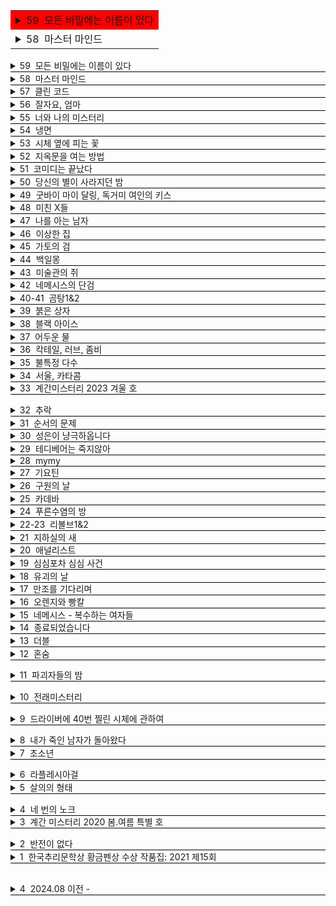 
<table><tr><td bgcolor="red"><details><summary>59&nbsp;
모든 비밀에는 이름이 있다
</summary><span style="font-size: 90%"><span style="background-color: #FFDAB9">
서미애
</span><br><pre style="white-space: pre-wrap; font-family:monospace; margin: 0;">
현실감있는 감정선
</pre></span></details></td></tr>

<tr><td><details><summary>58&nbsp;
마스터 마인드
</summary><span style="font-size: 90%"><span style="background-color: #FFDAB9">
이성민
</span><br><pre style="white-space: pre-wrap; font-family:monospace; margin: 0;">
액션스릴러, 빌런, 박진감 넘치는 영화같은
</pre></span></details></td></tr></table>




<details><summary>59&nbsp;
모든 비밀에는 이름이 있다
</summary><span style="font-size: 90%"><span style="background-color: #FFDAB9">
서미애
</span><br><pre style="white-space: pre-wrap; font-family:monospace; margin: 0;">
현실감있는 감정선
</pre></span></details><hr style="height: 0.5pt; margin: 0; background-color: #000000;" />

<details><summary>58&nbsp;
마스터 마인드
</summary><span style="font-size: 90%"><span style="background-color: #FFDAB9">
이성민
</span><br><pre style="white-space: pre-wrap; font-family:monospace; margin: 0;">
액션스릴러, 빌런, 박진감 넘치는 영화같은
</pre></span></details><hr style="height: 0.5pt; margin: 0; background-color: #000000;" />

<details><summary>57&nbsp;
클린 코드
</summary><span style="font-size: 90%"><span style="background-color: #FFDAB9">
설혜원
</span><br><pre style="white-space: pre-wrap; font-family:monospace; margin: 0;">
재미는 있으나 임팩트는 없었다.
</pre></span></details><hr style="height: 0.5pt; margin: 0; background-color: #000000;" />

<details><summary>56&nbsp;
잘자요, 엄마
</summary><span style="font-size: 90%"><span style="background-color: #FFDAB9">
서미애
</span><br><pre style="white-space: pre-wrap; font-family:monospace; margin: 0;">
어떤 환경과 삶이 살인마를 만드는지에 대해 심리해부가 인상적
</pre></span></details><hr style="height: 0.5pt; margin: 0; background-color: #000000;" />

<details><summary>55&nbsp;
너와 나의 미스터리
</summary><span style="font-size: 90%"><span style="background-color: #FFDAB9">
이재익
</span><br><pre style="white-space: pre-wrap; font-family:monospace; margin: 0;">
구성이 너무 좋아서 끊김없이 마음을 움직이는 굉장히 좋은 작품
</pre></span></details><hr style="height: 0.5pt; margin: 0; background-color: #000000;" />

<details><summary>54&nbsp;
냉면
</summary><span style="font-size: 90%"><span style="background-color: #FFDAB9">
김유리, 범유진, dcdc, 전건우, 곽재식
</span><br><pre style="white-space: pre-wrap; font-family:monospace; margin: 0;">
냉면으로 특이한 기분을 느낄 수 있다. 마지막 파인애플 냉면은 한번쯤 먹어보고 싶다.
</pre></span></details><hr style="height: 0.5pt; margin: 0; background-color: #000000;" />

<details><summary>53&nbsp;
시체 옆에 피는 꽃
</summary><span style="font-size: 90%"><span style="background-color: #FFDAB9">
공민철
</span><br><pre style="white-space: pre-wrap; font-family:monospace; margin: 0;">
이야기가 매끄럽고 계속 읽고 싶게 만듬. 흡인력 있는 스토리가 없으면 중도에 그만두거나 마지막 반전을 기대하게 되는데 스토리가 재밌으니 반은 먹고 들어감.
</pre></span></details><hr style="height: 0.5pt; margin: 0; background-color: #000000;" />

<details><summary>52&nbsp;
지옥문을 여는 방법
</summary><span style="font-size: 90%"><span style="background-color: #FFDAB9">
권경희, 김경수, 김범석, 김재성, 김주동, 성성명, 양수련, 이상우, 한수경, 홍성호, 최종철, 조동신
</span><br><pre style="white-space: pre-wrap; font-family:monospace; margin: 0;">
무난했다. 이 때도 좋은 추리 작품들이 꽤 많았다는 것을 알게되었고, 일찍 알았다면 더 좋지 않았을까 하고 생각함
</pre></span></details><hr style="height: 0.5pt; margin: 0; background-color: #000000;" />

<details><summary>51&nbsp;
코미디는 끝났다
</summary><span style="font-size: 90%"><span style="background-color: #FFDAB9">
이은
</span><br><pre style="white-space: pre-wrap; font-family:monospace; margin: 0;">
작품속으로 들어간 듯한 착각이 들 정도로 생생한 묘사와 심리적 공포가 소름이 돋고 눈을 뗄 수 없었다.
</pre></span></details><hr style="height: 0.5pt; margin: 0; background-color: #000000;" />

<details><summary>50&nbsp;
당신의 별이 사라지던 밤
</summary><span style="font-size: 90%"><span style="background-color: #FFDAB9">
서미애
</span><br><pre style="white-space: pre-wrap; font-family:monospace; margin: 0;">
가족을 잃은 슬픔을 주인공을 통해 처절하게 느낄 수 있었다. 내용이 부드럽게 진행되어 순식간에 읽혔다. 마지막 반전도 좋았음.
</pre></span></details><hr style="height: 0.5pt; margin: 0; background-color: #000000;" />

<details><summary>49&nbsp;
굿바이 마이 달링, 독거미 여인의 키스
</summary><span style="font-size: 90%"><span style="background-color: #FFDAB9">
김재희, 김재성, 양수련, 조동신, 공민철, 김주동, 윤자영, 박상민, 정가일, 김범석
</span><br><pre style="white-space: pre-wrap; font-family:monospace; margin: 0;">
추리마을을 배경으로 그 안에서 벌어지는 일들을 여러 작가를 통해 풀어나가 특색있다. 깊게 인상남는 작품은 없었지만 재미는 있음.
</pre></span></details><hr style="height: 0.5pt; margin: 0; background-color: #000000;" />

<details><summary>48&nbsp;
미친 X들
</summary><span style="font-size: 90%"><span style="background-color: #FFDAB9">
서미애, 송시우, 정해연, 홍선주, 이은영, 한새마
</span><br><pre style="white-space: pre-wrap; font-family:monospace; margin: 0;">
가볍게 단숨에 읽을 수 있고 현실에 대한 묘사와 풍자, 상상력이 돋보이는 괜찮은 단편집.
</pre></span></details><hr style="height: 0.5pt; margin: 0; background-color: #000000;" />

<details><summary>47&nbsp;
나를 아는 남자
</summary><span style="font-size: 90%"><span style="background-color: #FFDAB9">
도진기
</span><br><pre style="white-space: pre-wrap; font-family:monospace; margin: 0;">
때론 사소한 가능성이 실마리가 되기도 한다. 흐름이 지루하지 않았고 결말부분에 생각해둔 추리가 다 빗나가서 허탈했다. 다음편 계속.
</pre></span></details><hr style="height: 0.5pt; margin: 0; background-color: #000000;" />

<details><summary>46&nbsp;
이상한 집
</summary><span style="font-size: 90%"><span style="background-color: #FFDAB9">
우케쓰
</span><br><pre style="white-space: pre-wrap; font-family:monospace; margin: 0;">
집 설계도에 숨겨진 비밀은 흥미를 일으키기에 충분했다. 뒤로갈수록 짧은 분량인데도 더 복잡해지는 구성원들과 힘빠지는 전개가 아쉽다.
</pre></span></details><hr style="height: 0.5pt; margin: 0; background-color: #000000;" />

<details><summary>45&nbsp;
가토의 검
</summary><span style="font-size: 90%"><span style="background-color: #FFDAB9">
김이수
</span><br><pre style="white-space: pre-wrap; font-family:monospace; margin: 0;">
사람은 쉽게 변하지 않는다는 사실을 다시금 깨닫게 되었다. 욕망, 폭력, 정치, 이기심, 자기애를 한 인물을 통해 탁월하게 드러냈다.
</pre></span></details><hr style="height: 0.5pt; margin: 0; background-color: #000000;" />

<details><summary>44&nbsp;
백일몽
</summary><span style="font-size: 90%"><span style="background-color: #FFDAB9">
고을주
</span><br><pre style="white-space: pre-wrap; font-family:monospace; margin: 0;">
계속 파고들며 하나씩 발견해가는 과정에서 희열감 비슷한 것을 느꼈고 문체가 적응될 때쯤부터 순식간에 마지막 페이지를 볼 수 있음.
</pre></span></details><hr style="height: 0.5pt; margin: 0; background-color: #000000;" />

<details><summary>43&nbsp;
미술관의 쥐
</summary><span style="font-size: 90%"><span style="background-color: #FFDAB9">
이은
</span><br><pre style="white-space: pre-wrap; font-family:monospace; margin: 0;">
미술 관련이라 어려울 것이란 예상을 깸. 쉽게 설명한 유익한 정보와 함께 예술에 대해 깊게 생각해 볼 수 있음.
</pre></span></details><hr style="height: 0.5pt; margin: 0; background-color: #000000;" />

<details><summary>42&nbsp;
네메시스의 단검
</summary><span style="font-size: 90%"><span style="background-color: #FFDAB9">
이정훈
</span><br><pre style="white-space: pre-wrap; font-family:monospace; margin: 0;">
최면을 통한 범죄라 신선했다. 킬링타임용으로 손색없음.
</pre></span></details><hr style="height: 0.5pt; margin: 0; background-color: #000000;" />

<details><summary>40-41&nbsp;
곰탕1&2
</summary><span style="font-size: 90%"><span style="background-color: #FFDAB9">
김영탁
</span><br><pre style="white-space: pre-wrap; font-family:monospace; margin: 0;">
시간여행 그리고 가족이라는 주제로 다양한 장르들을 합쳐놓음. 짧은 문장 구성은 읽는 맛이 있었고 따뜻한 마무리로 여운이 남음
</pre></span></details><hr style="height: 0.5pt; margin: 0; background-color: #000000;" />

<details><summary>39&nbsp;
붉은 상자
</summary><span style="font-size: 90%"><span style="background-color: #FFDAB9">
김정용
</span><br><pre style="white-space: pre-wrap; font-family:monospace; margin: 0;">
직소퍼즐 조각처럼 점점 맞춰지는 이야기라 꽤 즐거웠다.
</pre></span></details><hr style="height: 0.5pt; margin: 0; background-color: #000000;" />

<details><summary>38&nbsp;
블랙 아이스
</summary><span style="font-size: 90%"><span style="background-color: #FFDAB9">
이수안
</span><br><pre style="white-space: pre-wrap; font-family:monospace; margin: 0;">
스포츠카에 대해 자세하게 알 수 있었고 끝에 다다를수록 재밌어지나 앞부분이 지겨웠음.
</pre></span></details><hr style="height: 0.5pt; margin: 0; background-color: #000000;" />

<details><summary>37&nbsp;
어두운 물
</summary><span style="font-size: 90%"><span style="background-color: #FFDAB9">
전건우
</span><br><pre style="white-space: pre-wrap; font-family:monospace; margin: 0;">
으스스한 분위기를 잘 살렸고 초반에 특히 공포스러웠다.
</pre></span></details><hr style="height: 0.5pt; margin: 0; background-color: #000000;" />

<details><summary>36&nbsp;
칵테일, 러브, 좀비
</summary><span style="font-size: 90%"><span style="background-color: #FFDAB9">
조예은
</span><br><pre style="white-space: pre-wrap; font-family:monospace; margin: 0;">
읽는 내내 끝나지 않았으면 좋겠다고 생각했다. 특히 마지막 단편인 나이프는 정말 재밌었다.
</pre></span></details><hr style="height: 0.5pt; margin: 0; background-color: #000000;" />

<details><summary>35&nbsp;
불특정 다수
</summary><span style="font-size: 90%"><span style="background-color: #FFDAB9">
염유창
</span><br><pre style="white-space: pre-wrap; font-family:monospace; margin: 0;">
지루한 부분 없었고, 재밌게 봄.
</pre></span></details><hr style="height: 0.5pt; margin: 0; background-color: #000000;" />

<details><summary>34&nbsp;
서울, 카타콤
</summary><span style="font-size: 90%"><span style="background-color: #FFDAB9">
이봄
</span><br><pre style="white-space: pre-wrap; font-family:monospace; margin: 0;">
지상의 삶에 지쳐 한없이 내려간 후에야 평안을 되찾지만 그것도 다시 위협받는 상황, 희망 같은건 보이지 않음. 인간 내면의 심리를 잘 표현함.
</pre></span></details><hr style="height: 0.5pt; margin: 0; background-color: #000000;" />

<details><summary>33&nbsp;
계간미스터리 2023 겨울 호
</summary><span style="font-size: 90%"><span style="background-color: #FFDAB9">
김새봄, 팩트스토리, 박광규, (이시무, 히라노 쥬, 김유철, 황세연, 장우석, 백휴), 김소망, 쥬한량, 계간미스터리 편집부
</span><br><pre style="white-space: pre-wrap; font-family:monospace; margin: 0;">
[ 아버지라는 이름으로 ]
결말이 쉽게 예상되어 긴장감이 떨어짐

[ 회귀 ]
가볍게 읽은 짧은 단편, 반전이 크진 않지만 잘 읽혀서 좋았음.

[ 뱀파이어 탐정 ]
실제사건을 모티브로 꽤 감동적이었다.

[ 밥통 ]
범인시점이라 현장감이 뛰어났고, 속도감 있게 읽힘

[ 고양이 탐정 주관식의 분투 ]
마음 따뜻해지는 고양이 찾기

[ 탐정 박문수 - 성균관 살인사건 3 ]
1,2 아직 안봄
</pre></span></details><hr style="height: 0.5pt; margin: 0; background-color: #000000;" />

<details><summary>32&nbsp;
추락
</summary><span style="font-size: 90%"><span style="background-color: #FFDAB9">
정명섭
</span><br>리뷰: <pre style="white-space: pre-wrap; font-family:monospace; margin: 0;">
쌓아올린 과정은 좋았으나 마지막의 감동과 임팩트는 다소 약했다.
</pre></span></details><hr style="height: 0.5pt; margin: 0; background-color: #000000;" />

<details><summary>31&nbsp;
순서의 문제
</summary><span style="font-size: 90%"><span style="background-color: #FFDAB9">
도진기
</span><br>리뷰: <pre style="white-space: pre-wrap; font-family:monospace; margin: 0;">
나온지 꽤 된 책이지만 요즘나온 책이라해도 손색없을 정도로 현대적인 문체와 논리적인 트릭으로 흡인력이 강했다. 다만 초반의 강렬함이 커서 뒤로갈수록 약간의 지루함이 있었다.
</pre></span></details><hr style="height: 0.5pt; margin: 0; background-color: #000000;" />

<details><summary>30&nbsp;
성은이 냥극하옵니다
</summary><span style="font-size: 90%"><span style="background-color: #FFDAB9">
백승화
</span><br><pre style="white-space: pre-wrap; font-family:monospace; margin: 0;">
표지가 고양이라서 궁금해서 집었는데 난데없이 조선시대 이야기라 1차로 놀랐고, 고양이를 찾는 과정에서 추미스가 다 들어있었으며 몰입감이 높아지는 구성, 재밌었다.
</pre></span></details><hr style="height: 0.5pt; margin: 0; background-color: #000000;" />

<details><summary>29&nbsp;
테디베어는 죽지않아
</summary><span style="font-size: 90%"><span style="background-color: #FFDAB9">
조예은
</span><br><pre style="white-space: pre-wrap; font-family:monospace; margin: 0;">
등장인물들의 케미가 좋았으나 유령이 심리적으로 공포스럽진 않아 아쉬웠다.
</pre></span></details><hr style="height: 0.5pt; margin: 0; background-color: #000000;" />

<details><summary>28&nbsp;
mymy
</summary><span style="font-size: 90%"><span style="background-color: #FFDAB9">
강진아
</span><br><pre style="white-space: pre-wrap; font-family:monospace; margin: 0;">
재능에 대한 갈망, 열등감, 소문, 회피 등 인간사회의 특성을 잘 나타내었고, 그럼에도 꿋꿋이 살아가는 쓸쓸한 단면을 엿볼 수 있다.
</pre></span></details><hr style="height: 0.5pt; margin: 0; background-color: #000000;" />

<details><summary>27&nbsp;
기요틴
</summary><span style="font-size: 90%"><span style="background-color: #FFDAB9">
이스안
</span><br><pre style="white-space: pre-wrap; font-family:monospace; margin: 0;">
남녀관계에 대한 이야기, 일상 이야기가 많아서 제 3자의 시선으로 지켜보는 재미가 있음.
</pre></span></details><hr style="height: 0.5pt; margin: 0; background-color: #000000;" />

<details><summary>26&nbsp;
구원의 날
</summary><span style="font-size: 90%"><span style="background-color: #FFDAB9">
정해연
</span><br><pre style="white-space: pre-wrap; font-family:monospace; margin: 0;">
영화를 보는 듯한 느낌이 들었다. 적절한 반전 그리고 따뜻한 마무리
</pre></span></details><hr style="height: 0.5pt; margin: 0; background-color: #000000;" />

<details><summary>25&nbsp;
카데바
</summary><span style="font-size: 90%"><span style="background-color: #FFDAB9">
이스안
</span><br><pre style="white-space: pre-wrap; font-family:monospace; margin: 0;">
빨려들어갈 듯한 서술로 이야기를 기묘하지만 따뜻하게 풀어나갔다. 전작인 기요틴도 기대된다.
</pre></span></details><hr style="height: 0.5pt; margin: 0; background-color: #000000;" />

<details><summary>24&nbsp;
푸른수염의 방
</summary><span style="font-size: 90%"><span style="background-color: #FFDAB9">
홍선주
</span><br><pre style="white-space: pre-wrap; font-family:monospace; margin: 0;">
관점이 바뀔정도로 몰입해서 재밌게 봤다.
</pre></span></details><hr style="height: 0.5pt; margin: 0; background-color: #000000;" />

<details><summary>22-23&nbsp;
리볼브1&2
</summary><span style="font-size: 90%"><span style="background-color: #FFDAB9">
이종관
</span><br><pre style="white-space: pre-wrap; font-family:monospace; margin: 0;">
갑자기 엉뚱하게 타임루프물이 되서 당황했다. 전개가 느리긴 했지만 수사묘사만큼은 현실적이었다.
</pre></span></details><hr style="height: 0.5pt; margin: 0; background-color: #000000;" />

<details><summary>21&nbsp;
지하실의 새
</summary><span style="font-size: 90%"><span style="background-color: #FFDAB9">
김은채
</span><br><pre style="white-space: pre-wrap; font-family:monospace; margin: 0;">
새로 범죄현장을 보는게 특이했고, 꽤 잔인하고 무서웠다.
</pre></span></details><hr style="height: 0.5pt; margin: 0; background-color: #000000;" />

<details><summary>20&nbsp;
애널리스트
</summary><span style="font-size: 90%"><span style="background-color: #FFDAB9">
이재영
</span><br><pre style="white-space: pre-wrap; font-family:monospace; margin: 0;">
무난했다. 말투나 설정이 좀 오글거렸지만 그걸 너무 키우지 않고 잘 마무리했다.
</pre></span></details><hr style="height: 0.5pt; margin: 0; background-color: #000000;" />

<details><summary>19&nbsp;
심심포차 심심 사건
</summary><span style="font-size: 90%"><span style="background-color: #FFDAB9">
홍선주
</span><br><pre style="white-space: pre-wrap; font-family:monospace; margin: 0;">
모든게 범인을 잡아넣기 위한 계락이었음이 밝혀질 때 머리를 때리는 듯한 충격이 일었다.
</pre></span></details><hr style="height: 0.5pt; margin: 0; background-color: #000000;" />

<details><summary>18&nbsp;
유괴의 날
</summary><span style="font-size: 90%"><span style="background-color: #FFDAB9">
정해연
</span><br><pre style="white-space: pre-wrap; font-family:monospace; margin: 0;">
반전도 꽤 있었고 스토리에 몰입해서 재밌게 봤다.
</pre></span></details><hr style="height: 0.5pt; margin: 0; background-color: #000000;" />

<details><summary>17&nbsp;
만조를 기다리며
</summary><span style="font-size: 90%"><span style="background-color: #FFDAB9">
조예은
</span><br><pre style="white-space: pre-wrap; font-family:monospace; margin: 0;">
큰 반전도 없고 별 재미는 없었음
</pre></span></details><hr style="height: 0.5pt; margin: 0; background-color: #000000;" />

<details><summary>16&nbsp;
오렌지와 빵칼
</summary><span style="font-size: 90%"><span style="background-color: #FFDAB9">
청예
</span><br><pre style="white-space: pre-wrap; font-family:monospace; margin: 0;">
통제와 자유에 관한 나의 과거를 관통하는 듯한 이야기, 따뜻한 울림이 되어 기억될 것이다.
</pre></span></details><hr style="height: 0.5pt; margin: 0; background-color: #000000;" />

<details><summary>15&nbsp;
네메시스 - 복수하는 여자들
</summary><span style="font-size: 90%"><span style="background-color: #FFDAB9">
한수옥, 박소해, 한새마, 김재희
</span><br><pre style="white-space: pre-wrap; font-family:monospace; margin: 0;">
엄마가 된다는 것의 무거움을 알 수 있었다. 간접체험할 수 있어서 좋았다.
</pre></span></details><hr style="height: 0.5pt; margin: 0; background-color: #000000;" />

<details><summary>14&nbsp;
종료되었습니다
</summary><span style="font-size: 90%"><span style="background-color: #FFDAB9">
박하익
</span><br><pre style="white-space: pre-wrap; font-family:monospace; margin: 0;">
처음엔 이 무슨 말같지도 않은 소린가 싶었는데 마지막을 보고 충격을 받고 납득하게 되었다. 엄청난 스토리다.
</pre></span></details><hr style="height: 0.5pt; margin: 0; background-color: #000000;" />

<details><summary>13&nbsp;
더블
</summary><span style="font-size: 90%"><span style="background-color: #FFDAB9">
정해연
</span><br><pre style="white-space: pre-wrap; font-family:monospace; margin: 0;">
권력과 배신을 통해 보는 내내 긴장하게 만듬. 음 역시 사람은 단순히 믿을 수 없다는 것을 알게됨
</pre></span></details><hr style="height: 0.5pt; margin: 0; background-color: #000000;" />

<details><summary>12&nbsp;
혼숨
</summary><span style="font-size: 90%"><span style="background-color: #FFDAB9">
전건우, 홍정기, 양수련, 조동신
</span><br><pre style="white-space: pre-wrap; font-family:monospace; margin: 0;">
[ 얼음땡 ]
세계관이 이해가 안갔고, 무섭지도 않았다.

[ 혼숨 ]
어릴 때 학교괴담보고 무서웠던 기억이 떠올랐다. 따라해보고 싶을 만큼  방법이 자세해서 현실감이 들었고, 아이스픽을 이용한 부분도 좋았다.

[ 야, 놀자! ]
잔잔한 힐링물, 긴박함 없이 가끔은 이런 스토리도 괜찮은 듯.

[ 불망비 ]
마지막까지의 과정이 너무 지루했다.
</pre></span></details><hr style="height: 0.5pt; margin: 0; background-color: #000000;" />

<details><summary>11&nbsp;
파괴자들의 밤
</summary><span style="font-size: 90%"><span style="background-color: #FFDAB9">
서미애, 송시우, 정해연, 홍선주, 이은영
</span><br><pre style="white-space: pre-wrap; font-family:monospace; margin: 0;">
[ 죽일 생각은 없었어 ]
경쾌하게 살인을 하는 주인공이 마음에 들었다.

[ 알렉산드리아의 거울 ]
과몰입이 만든 정체성, 가장 잔인한 것은 생각하지 않는 것.

[ 좋아서가 아냐 ]
끝까지 집중해서 봤다. 뒤집어서 생각하는 게 이렇게 재밌을 수 있구나 하고 느꼈음.

[ 나뭇가지가 있었어 ]
착취를 다룸. 교수와 연구원들이 나오고 적나라한 묘사에 등장인물들 처럼 마음이 착잡했다. 그저 완벽한 계획에 박수를..

[ 사일런트 디스코 ]
역할의 굴레, 그리고 초점과 방향을 잃은 반복적 세계에서 인간은 인간성을 논할 수 있을까. 텍스트를 보는 내내 꿈꾸는 듯 느껴졌다. 환상문학의 매력이 고스란히 전해졌다.
</pre></span></details><hr style="height: 0.5pt; margin: 0; background-color: #000000;" />

<details><summary>10&nbsp;
전래미스터리
</summary><span style="font-size: 90%"><span style="background-color: #FFDAB9">
홍정기
</span><br><pre style="white-space: pre-wrap; font-family:monospace; margin: 0;">
[ 콩쥐살인사건 ]
재밌고 살짝 잔인함. 보이는게 다가 아니었다! 판타지스러운 물건들이 나오지만 잘 어울렸다.

[ 나무꾼의 대위기 ]
덫에 걸린 위기의 나무꾼이 겪는 무서운 하루. 막장드라마 만큼 흥미진진하다.

[ 살인귀 vs 식인귀 ]
헉.. 매우 잔인했다. 식인귀 때는 끔찍해서 소름이 돋았고 살인귀가 슬래셔물 찍을 땐 광기가 그대로 전해졌다. 다음편이 기대된다.

[ 연쇄 도살마 ]
꿈과 희망이 없어서 참혹했다. 설정이 재밌었음.

[ 스위치 ]
교환이라는 주제로 끝나고도 생각할 게 많은 이야기
</pre></span></details><hr style="height: 0.5pt; margin: 0; background-color: #000000;" />

<details><summary>9&nbsp;
드라이버에 40번 찔린 시체에 관하여
</summary><span style="font-size: 90%"><span style="background-color: #FFDAB9">
황세연, 김영민, 한새마, 김범석, 여실지, 유재이, 조동신
</span><br><pre style="white-space: pre-wrap; font-family:monospace; margin: 0;">
[ 40원 ]
약간 과하긴 했지만 40원으로 이렇게 흥미진진한 스토리가 나올 수 있다니.. 숨가쁜 전개와 복선이 좋았음.

[ 40피트 건물 괴사건 ]
논리적으로 추리를 펼치는 등장인물들과 같이 추리해보는 재미가 있었다.

[ 40개의 뼈 ]
책임과 상실에 대한 감정 묘사가 강렬했고, 슬펐다. 마지막에 의외의 사실을 알게되서 놀랐다!

[ 드라이버에 40번 찔린 시체에 관하여 ]
추리문제 형식이어서 독특했다. 큰 반전은 없었고, 예상했던 범인이었다.

[ 40일 ]
이용하고 이용당하는 무난한 내용이었다.

[ 40선: 영혼을 죽이는 선 ]
내용이 너무 슬펐고, 뉴스에서나 접하던 현실을 비록 가상이지만 가까이서 볼 수 있어서 그러한 사건이 더 안타깝게 느껴졌다.

[ 알리바바와 40인의 도적 ]
탄탄하지 않은 스토리에 결말도 급하게 끝낸느낌
</pre></span></details><hr style="height: 0.5pt; margin: 0; background-color: #000000;" />

<details><summary>8&nbsp;
내가 죽인 남자가 돌아왔다
</summary><span style="font-size: 90%"><span style="background-color: #FFDAB9">
황세연
</span><br><pre style="white-space: pre-wrap; font-family:monospace; margin: 0;">
범죄 없는 마을이란 타이틀을 지키기 위한 마을 주민 각자의 노력과 그것들이 모여 만들어내는 기막힌 범죄 그리고 몇 번을 뒤집는 반전이 인상적임. 정말 탄탄한 스토리라 감탄하면서 마지막 페이지를 덮었다.
</pre></span></details><hr style="height: 0.5pt; margin: 0; background-color: #000000;" />

<details><summary>7&nbsp;
초소년
</summary><span style="font-size: 90%"><span style="background-color: #FFDAB9">
홍정기
</span><br><pre style="white-space: pre-wrap; font-family:monospace; margin: 0;">
[ 추적=코난을 찾아라 ]
리뷰함

[ 소음 ]
치밀한 트릭을 하나씩 추리해내는 아이들을 보는 게 뭔가 가슴벅찼다.

[ 상흔 ]
순수함이 돋보였고, 일상적인 내용이라 더 정감이 갔다. 읽다보니 어느새 끝

[ 토끼 ]
여러가지 추리가 흥미로웠다 특히 갑자기 공포물로 바뀌는 게 재밌었다.

[ 코난 ]
우정이 시작된 계기, 흐뭇하게 지켜봄.

[ 꼬마 ]
귀신을 보는 꼬마와 이후 벌어지는 예언과도 같은 미스터리한 일들이 공포를 준다. 오싹하다.

[ 총평 ]
어릴 때 주변을 보면 마냥 순수하지는 않았다. 미화된 부분이 상당하다. 하지만 그 때만의 즐거움이 있었다. 탐정단을 결성한 아이들을 보면서  그들의 눈으로 다시 어릴 때로 돌아간 기분을 느꼈다. 소중한 기억으로 남을 것 같다.
</pre></span></details><hr style="height: 0.5pt; margin: 0; background-color: #000000;" />

<details><summary>6&nbsp;
라플레시아걸
</summary><span style="font-size: 90%"><span style="background-color: #FFDAB9">
한새마
</span><br><pre style="white-space: pre-wrap; font-family:monospace; margin: 0;">
밀실 살인보단 살인 후 밀실이라는 말에 고개를 끄덕였다. 전반적으로 가라앉은 분위기라 살짝 지루한 감이 있었음에도 라플레시아의 숨겨진 의미, 사이비, 마약 등 흥미로운 요소들이 잘 어우러져 끝까지 몰입할 수 있었다. 잘 만든 영화같은 느낌이 들었다.
</pre></span></details><hr style="height: 0.5pt; margin: 0; background-color: #000000;" />

<details><summary>5&nbsp;
살의의 형태
</summary><span style="font-size: 90%"><span style="background-color: #FFDAB9">
홍정기
</span><br><pre style="white-space: pre-wrap; font-family:monospace; margin: 0;">
[ 무구한 살의 ]
계산된 무구함이 소름이었다.
  
[ 합리적 살의 ]
휙휙 읽기 좋음

[ 보이지 않는 살의 ]
꽤 특이한 반전이라 오.. 하면서 봤다.

[ 백색살의 ]
리뷰함

[ 영광의 살의 ]
큭큭 영광스런 데스코미디

[ 시기의 살의 ]
이런 킬러도 있구나 싶었다. 볼만했음.
</pre></span></details><hr style="height: 0.5pt; margin: 0; background-color: #000000;" />

<details><summary>4&nbsp;
네 번의 노크
</summary><span style="font-size: 90%"><span style="background-color: #FFDAB9">
케이시
</span><br><pre style="white-space: pre-wrap; font-family:monospace; margin: 0;">
특이하게 집 호수로 모든걸 설명함. 이것도 기억못하다니 난 바보인가 싶다가 나중되면 숫자만 봐도 떠오름. 재미도 있었지만 교훈적이면서 꽤 여운이 남았음.
</pre></span></details><hr style="height: 0.5pt; margin: 0; background-color: #000000;" />

<details><summary>3&nbsp;
계간 미스터리 2020 봄.여름 특별 호
</summary><span style="font-size: 90%"><span style="background-color: #FFDAB9">
김범석, 윤자영, 김주호, 홍성호, 황세연, 홍정기
</span><br><pre style="white-space: pre-wrap; font-family:monospace; margin: 0;">
[ 범인은 한 명이다 ]
여기서 큰 반전이 나올 수 있을까 싶었는데 예상대로 조금 뻔한 스토리였음.동기가 단순하고 납득이 잘 안됨.
  
[ 국선변호인의 최종 변론 ]
범행 동기가 충분하지 않음. 분명 더 나은 길이 있었기 때문에 의문이 들었다.

[ 미니멀 라이프 ]
무난하게 보기 좋은 탐정&조수 소설. 조수가 다했다.

[ 용서 ]
생각 없이 읽기 좋은 휴먼드라마였다. 마무리가 나쁘지 않았다.

[ 인생의 무게 ]
복선 그리고 눈에 보일듯 말듯한 반전이 절묘하게 조합해 재밌는 연출이 되었다.

[ 백색살의 ]
불에 타죽은 시체가 미스테리 했고 반전도 무난했다. 일정 스탠스로 이야기가 흘러가서 중간부터 집중력이 흐려짐.
</pre></span></details><hr style="height: 0.5pt; margin: 0; background-color: #000000;" />


<details><summary>2&nbsp;
반전이 없다
</summary><span style="font-size: 90%"><span style="background-color: #FFDAB9">
조영주
</span><br><pre style="white-space: pre-wrap; font-family:monospace; margin: 0;">
안면인식장애를 가진 형사와 현장에 항상 마지막 '반전'이 뜯긴 추리소설을 두고 가는 연속(?)살인마를 쫓아가는 추리소설. 같은 장소를 반복적으로 다뤄 중간부터 살짝 지루한 느낌이 들었고 반전은 있었지만 크게 와닿진 않았다. 사소한 대화를 줄이고 반전의 핵심인물들의 과거를 넣어 좀 더 감정적으로 몰입하게끔 스토리를 넣었으면 더 자연스럽고 좋았을 것 같다.
</pre></span></details><hr style="height: 0.5pt; margin: 0; background-color: #000000;" />

<details><summary>1&nbsp;
한국추리문학상 황금펜상 수상 작품집: 2021 제15회
</summary><span style="font-size: 90%"><span style="background-color: #FFDAB9">
한이, 홍정기, 홍성호, 한새마, 황세연, 류성희, 장우석
</span><br><pre style="white-space: pre-wrap; font-family:monospace; margin: 0;">
[ 긴하루 ]
길고 어두운 하루를 살아내는 누군가를 관찰할 수 있었다. 현실의 우울함을 옮겨놓은 것 같았다. 이빨 묘사가 생생해서 조금 섬뜩했다.
  
[ 에덴의 아이들 ]
탐정을 주인공으로 재밌게 풀어나갔음. 후편이 기대됨. 가볍게 읽기 좋았다.

[ 코난을 찾아라 ]
이상하다 싶은 느낌은 있었는데 상상도 못한 반전이었다. 잔혹한 범인의 독백이 몰입감을 높였고 무서우면서도 웃음 포인트가 많아서 아주 재밌게 봤음.

[ 약육강식 ]
캐릭터에 몰입이 잘 안되었고 내용이 재밌진 않았다.

[ 어떤 자살 ]
기자와 대화체가 메인인 완성도 높은 추리소설은 처음 봤음. 이런 건 다 어떻게 아셨을까 싶은 디테일이 집중하게 만들고 사람마다 말투나 분위기가 찰떡이라 살아움직이는 느낌이었음. 갑자기 쏟아지는 반전에 어질어질한건 덤.

[ 고난도 살인 ]
근미래, 메타버스가 배경이며 캐릭터에 입체감이 있었다. 가상과 현실의 괴리가 좋았다. 마지막은 아쉬웠다.

[ 튤립과 꽃삽, 접힌 우산 ]
어딘가 이상한 엄마를 통해 읽는 사람의 심리 또한 미묘하게 뒤틈. 등장인물들의 덤덤함이 무서움을 배가함.

[ 공짜는 없다 ]
죄책감이 어떻게 인생을 파괴하는지 주인공의 심리를 따라가며 겪어 볼 수 있었다.
</pre></span></details><hr style="height: 0.5pt; margin: 0; background-color: #000000;" />

<br>

<details><summary>4&nbsp;
2024.08 이전 -
</summary><pre style="white-space: pre-wrap; font-family:monospace; margin: 0;">
홍학의 자리
13.67
망내인
S.T.E.P.
기억나지않음, 형사
탐정 갈릴레오 시리즈(유가와)
매스커레이드 시리즈
분리된 기억의 세계
디오게네스 변주곡
엔더의 게임
</pre></details><hr style="height: 0.5pt; margin: 0; background-color: #000000;" />
